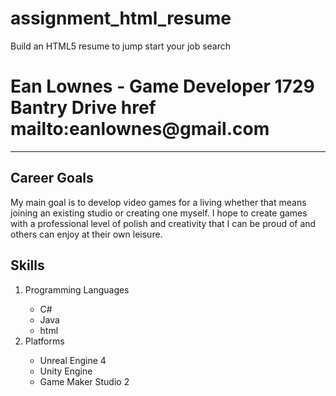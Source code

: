 # assignment_html_resume
Build an HTML5 resume to jump start your job search
<h1>Ean Lownes - Game Developer <adress>1729 Bantry Drive</adress> <a>href mailto:eanlownes@gmail.com</a></h1>
<hr></hr>
<section><h2>Career Goals</h2>
  <p>My main goal is to develop video games for a living whether that means joining an existing studio or creating one myself. I hope to create games with a professional level of polish and creativity that I can be proud of and others can enjoy at their own leisure.</p></section>
<section><h2>Skills</h2>
  <ol>
    <li>Programming Languages</li>
    <ul>
      <li>C#</li>
      <li>Java</li>
      <li>html</li>
    </ul>
    <li>Platforms</li>
    <ul>
      <li>Unreal Engine 4</li>
      <li>Unity Engine</li>
      <li>Game Maker Studio 2</li>
